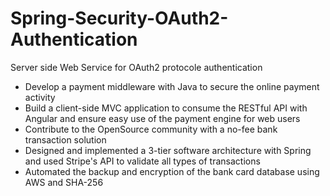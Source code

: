 # Spring-Security-OAuth2-Authentication
Server side Web Service for OAuth2 protocole authentication
- Develop a payment middleware with Java to secure the online payment activity
- Build a client-side MVC application to consume the RESTful API with Angular and ensure easy use of the payment engine for web users
- Contribute to the OpenSource community with a no-fee bank transaction solution
- Designed and implemented a 3-tier software architecture with Spring and used Stripe's API to validate all types of transactions
- Automated the backup and encryption of the bank card database using AWS and SHA-256
